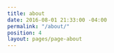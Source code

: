 ```yaml
---
title: about
date: 2016-08-01 21:33:00 -04:00
permalink: "/about/"
position: 4
layout: pages/page-about
---
```


